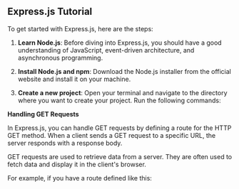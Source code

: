 ## Express.js Tutorial

To get started with Express.js, here are the steps:

1. **Learn Node.js**: Before diving into Express.js, you should have a good understanding of JavaScript, event-driven architecture, and asynchronous programming.

2. **Install Node.js and npm**: Download the Node.js installer from the official website and install it on your machine.

3. **Create a new project**: Open your terminal and navigate to the directory where you want to create your project. Run the following commands:

**Handling GET Requests**

In Express.js, you can handle GET requests by defining a route for the HTTP GET method. When a client sends a GET request to a specific URL, the server responds with a response body.

GET requests are used to retrieve data from a server. They are often used to fetch data and display it in the client's browser.

For example, if you have a route defined like this:
